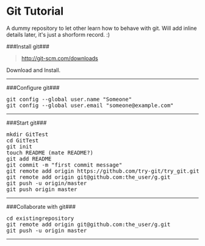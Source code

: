 Git Tutorial
============
A dummy repository to let other learn how to behave with git. Will add inline details later, it's just a shorform record. :)

###Install git###
> http://git-scm.com/downloads

Download and Install.

---

###Configure git###
<pre>
git config --global user.name "Someone"
git config --global user.email "someone@example.com"
</pre>
---
###Start git###

<pre>
mkdir GitTest
cd GitTest
git init
touch README (mate README?)
git add README
git commit -m "first commit message"
git remote add origin https://github.com/try-git/try_git.git
git remote add origin git@github.com:the_user/g.git
git push -u origin/master
git push origin master
</pre>
---
###Collaborate with git###
<pre>
cd existingrepository
git remote add origin git@github.com:the_user/g.git
git push -u origin master
</pre>
---
